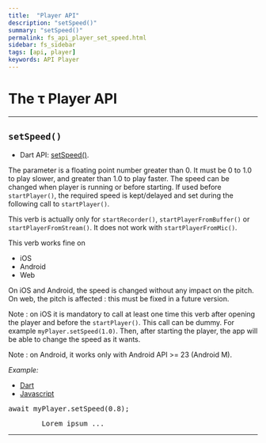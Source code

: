 ```yaml
---
title:  "Player API"
description: "setSpeed()"
summary: "setSpeed()"
permalink: fs_api_player_set_speed.html
sidebar: fs_sidebar
tags: [api, player]
keywords: API Player
---
```

# The &tau; Player API
----------------------------------------------------------------------------------------------------------------------------------

## `setSpeed()`

- Dart API: [setSpeed()](pages/flutter-sound/api/player/FlutterSoundPlayer/setSpeed.html).

The parameter is a floating point number greater than 0. It must be 0 to 1.0 to play slower, and greater than 1.0 to play faster.
The speed can be changed when player is running or before starting.
If used before `startPlayer()`, the required speed is kept/delayed and set during the following call to `startPlayer()`.

This verb is actually only for `startRecorder()`,  `startPlayerFromBuffer()` or `startPlayerFromStream()`.
It does not work with `startPlayerFromMic()`.

This verb works fine on
- iOS
- Android
- Web

On iOS and Android, the speed is changed without any impact on the pitch. On web, the pitch is affected : this must be fixed in a future version.

Note : on iOS it is mandatory to call at least one time this verb after opening the player and before the `startPlayer()`.
This call can be dummy. For example `myPlayer.setSpeed(1.0)`.
Then, after starting the player, the app will be able to change the speed as it wants.

Note : on Android, it works only with Android API >= 23 (Android M).

*Example:*
<ul id="profileTabs" class="nav nav-tabs">
    <li class="active"><a href="#dart" data-toggle="tab">Dart</a></li>
    <li><a href="#javascript" data-toggle="tab">Javascript</a></li>
</ul>
<div class="tab-content">

<div role="tabpanel" class="tab-pane active" id="dart">

<pre>
await myPlayer.setSpeed(0.8);
</pre>

</div>

<div role="tabpanel" class="tab-pane" id="javascript">
<pre>
        Lorem ipsum ...
</pre>
</div>

</div>

---------------------------------------------------------------------------------------------------------------------------------
